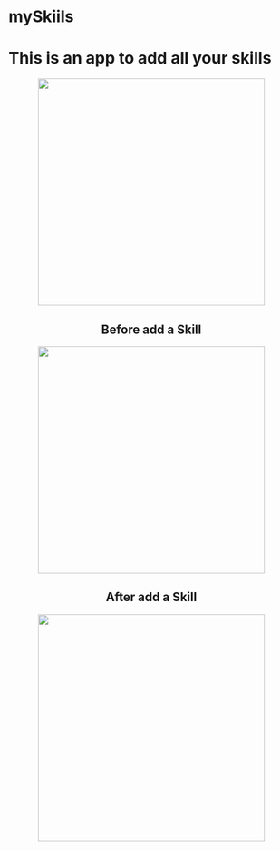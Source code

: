 # mySkiils


<H1>This is an app to add all your skills</H1>
 
 <div align="center">
 <img src="https://user-images.githubusercontent.com/64233836/212694494-69d80afd-5940-44af-9bc4-77ef3ebff5c1.png" width="400px" />
</div>
 
<div align="center">
<H2>Before add a Skill</H2>
</div>

<div align="center">
 <img src="https://user-images.githubusercontent.com/64233836/212567519-7277e724-e0ad-499e-9e78-ec4c6f1fe6ab.png" width="400px" />
</div>

<div align="center">
<H2>After add a Skill</H2>
</div>

<div align="center">
 <img src="https://user-images.githubusercontent.com/64233836/212567676-31613347-221f-4781-927c-930414da2445.png" width="400px" />
</div>
